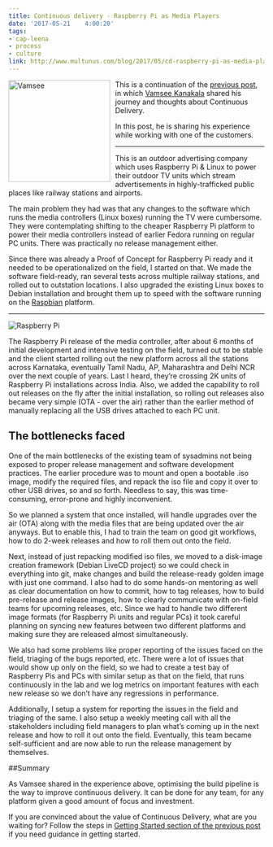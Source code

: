 ```yaml
---
title: Continuous delivery - Raspberry Pi as Media Players
date: '2017-05-21	 4:00:20'
tags: 
- cap-leena
- process
- culture
link: http://www.multunus.com/blog/2017/05/cd-raspberry-pi-as-media-players/
---
```


<img src="https://s3.amazonaws.com/multunus-images/vamsee.jpg" alt="Vamsee" style="width:200px;float: left;padding-right:10px;"/>

This is a continuation of the [previous post](http://www.multunus.com/blog/2017/05/cd-raspberry-pi-as-media-players/), in which [Vamsee Kanakala](https://twitter.com/vamsee) shared his journey and thoughts about Continuous Delivery. 

In this post, he is sharing his experience while working with one of the customers. 

* * *

This is an outdoor advertising company which uses Raspberry Pi & Linux to power their outdoor TV units which stream advertisements in highly-trafficked public places like railway stations and airports.

The main problem they had was that any changes to the software which runs the media controllers (Linux boxes) running the TV were cumbersome. They were contemplating shifting to the cheaper Raspberry Pi platform to power their media controllers instead of earlier Fedora running on regular PC units. There was practically no release management either.

Since there was already a Proof of Concept for Raspberry Pi ready and it needed to be operationalized on the field, I started on that. We made the software field-ready, ran several tests across multiple railway stations, and rolled out to outstation locations.  I also upgraded the existing Linux boxes to Debian installation and brought them up to speed with the software running on the [Raspbian](https://www.raspbian.org/) platform.

***
![Raspberry Pi](https://s3.amazonaws.com/multunus-images/raspberry-pi-2.jpeg)

The Raspberry Pi release of the media controller, after about 6 months of initial development and intensive testing on the field, turned out to be stable and the client started rolling out the new platform across all the stations across Karnataka, eventually Tamil Nadu, AP, Maharashtra and Delhi NCR over the next couple of years. Last I heard, they’re crossing 2K units of Raspberry Pi installations across India. Also, we added the capability to roll out releases on the fly after the initial installation, so rolling out releases also became very simple (OTA - over the air) rather than the earlier method of manually replacing all the USB drives attached to each PC unit. 

## The bottlenecks faced

One of the main bottlenecks of the existing team of sysadmins not being exposed to proper release management and software development practices. The earlier procedure was to mount and open a bootable .iso image, modify the required files, and repack the iso file and copy it over to other USB drives, so and so forth. Needless to say, this was time-consuming, error-prone and highly inconvenient. 

So we planned a system that once installed, will handle upgrades over the air (OTA) along with the media files that are being updated over the air anyways. But to enable this, I had to train the team on good git workflows, how to do 2-week releases and how to roll them out onto the field.  

Next, instead of just repacking modified iso files, we moved to a disk-image creation framework (Debian LiveCD project) so we could check in everything into git, make changes and build the release-ready golden image with just one command. I also had to do some hands-on mentoring as well as clear documentation on how to commit, how to tag releases, how to build pre-release and release images, how to clearly communicate with on-field teams for upcoming releases, etc. Since we had to handle two different image formats (for Raspberry Pi units and regular PCs) it took careful planning on syncing new features between two different platforms and making sure they are released almost simultaneously.

We also had some problems like proper reporting of the issues faced on the field, triaging of the bugs reported, etc. There were a lot of issues that would show up only on the field, so we had to create a test bay of Raspberry Pis and PCs with similar setup as that on the field, that runs continuously in the lab and we log metrics on important features with each new release so we don’t have any regressions in performance. 

Additionally, I setup a system for reporting the issues in the field and triaging of the same. I also setup a weekly meeting call with all the stakeholders including field managers to plan what’s coming up in the next release and how to roll it out onto the field. Eventually, this team became self-sufficient and are now able to run the release management by themselves.

##Summary

As Vamsee shared in the experience above, optimising the build pipeline is the way to improve continuous delivery. It can be done for any team, for any platform given a good amount of focus and investment.

If you are convinced about the value of Continuous Delivery, what are you waiting for? 
Follow the steps in [Getting Started section of the previous post](/blog/2016/11/tryst-continuous-delivery#get-started) if you need guidance in getting started.
